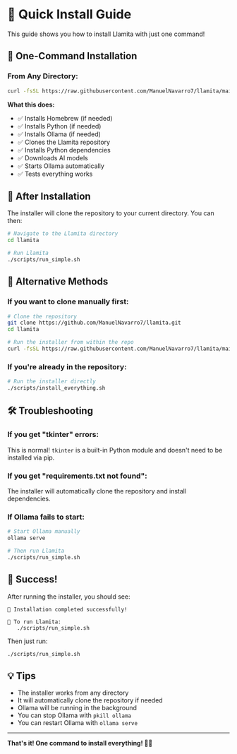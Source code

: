 # 🚀 Quick Install Guide

This guide shows you how to install Llamita with just one command!

## 🎯 One-Command Installation

### From Any Directory:
```bash
curl -fsSL https://raw.githubusercontent.com/ManuelNavarro7/llamita/main/scripts/install_everything.sh | bash
```

**What this does:**
- ✅ Installs Homebrew (if needed)
- ✅ Installs Python (if needed)
- ✅ Installs Ollama (if needed)
- ✅ Clones the Llamita repository
- ✅ Installs Python dependencies
- ✅ Downloads AI models
- ✅ Starts Ollama automatically
- ✅ Tests everything works

## 📁 After Installation

The installer will clone the repository to your current directory. You can then:

```bash
# Navigate to the Llamita directory
cd llamita

# Run Llamita
./scripts/run_simple.sh
```

## 🔧 Alternative Methods

### If you want to clone manually first:
```bash
# Clone the repository
git clone https://github.com/ManuelNavarro7/llamita.git
cd llamita

# Run the installer from within the repo
curl -fsSL https://raw.githubusercontent.com/ManuelNavarro7/llamita/main/scripts/install_everything.sh | bash
```

### If you're already in the repository:
```bash
# Run the installer directly
./scripts/install_everything.sh
```

## 🛠️ Troubleshooting

### If you get "tkinter" errors:
This is normal! `tkinter` is a built-in Python module and doesn't need to be installed via pip.

### If you get "requirements.txt not found":
The installer will automatically clone the repository and install dependencies.

### If Ollama fails to start:
```bash
# Start Ollama manually
ollama serve

# Then run Llamita
./scripts/run_simple.sh
```

## 🎉 Success!

After running the installer, you should see:
```
🎉 Installation completed successfully!

🚀 To run Llamita:
   ./scripts/run_simple.sh
```

Then just run:
```bash
./scripts/run_simple.sh
```

## 💡 Tips

- The installer works from any directory
- It will automatically clone the repository if needed
- Ollama will be running in the background
- You can stop Ollama with `pkill ollama`
- You can restart Ollama with `ollama serve`

---

**That's it! One command to install everything! 🦙✨**
